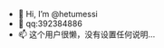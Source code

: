 - 👋 Hi, I’m @hetumessi
- 💞️ qq:392384886
- 📫 这个用户很懒，没有设置任何说明...

<!---
hetumessi/hetumessi is a ✨ special ✨ repository because its `README.md` (this file) appears on your GitHub profile.
You can click the Preview link to take a look at your changes.
--->
